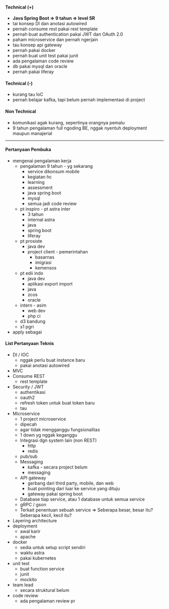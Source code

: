 #### Technical (+) 

- **Java Spring Boot => 9 tahun => level SR**  
- tai konsep DI dan anotasi autowired
- pernah consume rest pakai rest template
- pernah buat authentication pakai JWT dan OAuth 2.0
- paham microservice dan pernah ngerjain
- tau konsep api gateway
- pernah pakai docker
- pernah buat unit test pakai junit
- ada pengalaman code review
- db pakai mysql dan oracle
- pernah pakai liferay

#### Technical (-)  

- kurang tau IoC
- pernah belajar kafka, tapi belum pernah implementasi di project

#### Non Technical  

- komunikasi agak kurang, sepertinya orangnya pemalu
- 9 tahun pengalaman full ngoding BE, nggak nyentuh deployment maupun manajerial

---

#### Pertanyaan Pembuka

- mengenai pengalaman kerja  
	- pengalaman 9 tahun - yg sekarang
		- service dikonsum mobile 
		- kegiatan hc
		- learning
		- assessment
		- java spring boot
		- mysql
		- semua jadi code review
	- pt inspiro - pt astra inter
		- 3 tahun
		- internal astra
		- java
		- spring boot
		- liferay
	- pt prosiste
		- java dev
		- project client - pemerintahan
			- basarnas
			- imigrasi
			- kemensos
	- pt edii indo
		- java dev
		- aplikasi export import
		- java
		- zcos
		- oracle
	- intern - asim
		- web dev
		- php ci
	- d3 bandung
	- s1 pgri 
- apply sebagai


#### List Pertanyaan Teknis

- DI / IOC
	- nggak perlu buat instance baru
	- pakai anotasi autowired
- MVC
- Consume REST
	- rest template
- Security / JWT
	- authentikasi
	- oauth2
	- refresh token untuk buat token baru
	- tau
- Microservice
	- 1 project microservice
	- dipecah
	- agar tidak mengganggu fungsionalitas
	- 1 down yg nggak keganggu
	- Integrasi dgn system lain (non REST)
		- http
		- redis
	- pub/sub
	- Messaging
		- kafka - secara project belum
		- messaging
	- API gateway
		- gerbang dari third party, mobile, dan web
		- buat pointing dari luar ke service yang dituju
		- gateway pakai spring boot
	- Database tiap service, atau 1 database untuk semua service
	- gRPC / gson
	- Terkait penentuan sebuah service => Seberapa besar, besar itu? Seberapa kecil, kecil itu?
- Layering architecture
- deployment
	- awal karir
	- apache
- docker
	- sedia untuk setup script sendiri
	- waktu astra
	- pakai kubernetes
- unit test
	- buat function service
	- junit
	- mockito
- team lead
	- secara struktural belum
- code review
	- ada pengalaman review pr